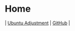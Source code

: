 

# Home

| [Ubuntu Adjustment](https://samwhelp.github.io/ubuntu-adjustment/) | [GitHub](https://github.com/samwhelp/ubuntu-adjustment) |

